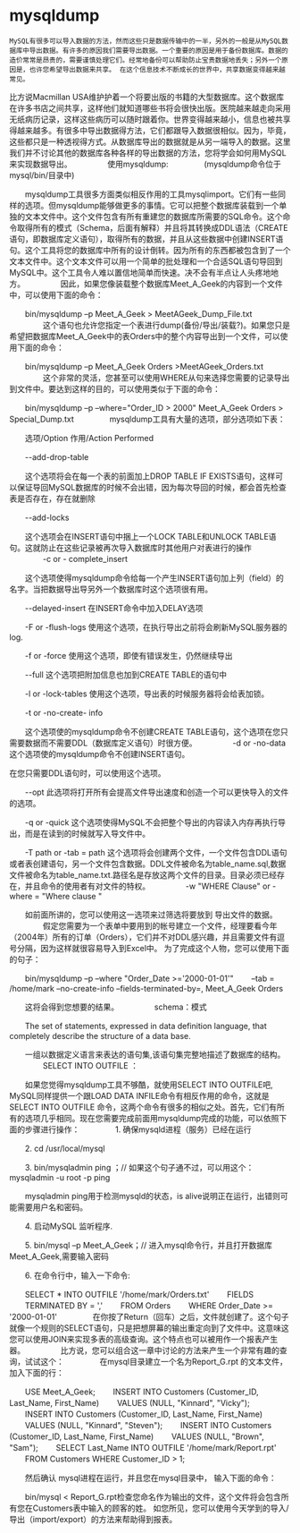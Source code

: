 # mysqldump
    
    MySQL有很多可以导入数据的方法，然而这些只是数据传输中的一半，另外的一般是从MySQL数据库中导出数据。有许多的原因我们需要导出数据。一个重要的原因是用于备份数据库。数据的造价常常是昂贵的，需要谨慎处理它们。经常地备份可以帮助防止宝贵数据地丢失；另外一个原因是，也许您希望导出数据来共享。 在这个信息技术不断成长的世界中，共享数据变得越来越常见。 
比方说Macmillan USA维护护着一个将要出版的书籍的大型数据库。这个数据库在许多书店之间共享，这样他们就知道哪些书将会很快出版。医院越来越走向采用无纸病历记录，这样这些病历可以随时跟着你。世界变得越来越小，信息也被共享得越来越多。有很多中导出数据得方法，它们都跟导入数据很相似。因为，毕竟，这些都只是一种透视得方式。从数据库导出的数据就是从另一端导入的数据。这里我们并不讨论其他的数据库各种各样的导出数据的方法，您将学会如何用MySQL来实现数据导出。 
　　
　　使用mysqldump: 
　　
　　(mysqldump命令位于mysql/bin/目录中) 

　　mysqldump工具很多方面类似相反作用的工具mysqlimport。它们有一些同样的选项。但mysqldump能够做更多的事情。它可以把整个数据库装载到一个单独的文本文件中。这个文件包含有所有重建您的数据库所需要的SQL命令。这个命令取得所有的模式（Schema，后面有解释）并且将其转换成DDL语法（CREATE语句，即数据库定义语句），取得所有的数据，并且从这些数据中创建INSERT语句。这个工具将您的数据库中所有的设计倒转。因为所有的东西都被包含到了一个文本文件中。这个文本文件可以用一个简单的批处理和一个合适SQL语句导回到MySQL中。这个工具令人难以置信地简单而快速。决不会有半点让人头疼地地方。 
　　
　　因此，如果您像装载整个数据库Meet_A_Geek的内容到一个文件中，可以使用下面的命令： 

　　bin/mysqldump –p Meet_A_Geek > MeetAGeek_Dump_File.txt 
　　
　　这个语句也允许您指定一个表进行dump(备份/导出/装载?)。如果您只是希望把数据库Meet_A_Geek中的表Orders中的整个内容导出到一个文件，可以使用下面的命令： 

　　bin/mysqldump –p Meet_A_Geek Orders >MeetAGeek_Orders.txt 
　　
　　这个非常的灵活，您甚至可以使用WHERE从句来选择您需要的记录导出到文件中。要达到这样的目的，可以使用类似于下面的命令： 

　　bin/mysqldump –p –where="Order_ID > 2000" Meet_A_Geek Orders > Special_Dump.txt 
　　
　　mysqldump工具有大量的选项，部分选项如下表： 

　　选项/Option 作用/Action Performed 

　　--add-drop-table 

　　这个选项将会在每一个表的前面加上DROP TABLE IF EXISTS语句，这样可以保证导回MySQL数据库的时候不会出错，因为每次导回的时候，都会首先检查表是否存在，存在就删除 

　　--add-locks 

　　这个选项会在INSERT语句中捆上一个LOCK TABLE和UNLOCK TABLE语句。这就防止在这些记录被再次导入数据库时其他用户对表进行的操作 
　　
　　-c or - complete_insert 

　　这个选项使得mysqldump命令给每一个产生INSERT语句加上列（field）的名字。当把数据导出导另外一个数据库时这个选项很有用。 

　　--delayed-insert 在INSERT命令中加入DELAY选项 

　　-F or -flush-logs 使用这个选项，在执行导出之前将会刷新MySQL服务器的log. 

　　-f or -force 使用这个选项，即使有错误发生，仍然继续导出 

　　--full 这个选项把附加信息也加到CREATE TABLE的语句中 

　　-l or -lock-tables 使用这个选项，导出表的时候服务器将会给表加锁。 

　　-t or -no-create- info 

　　这个选项使的mysqldump命令不创建CREATE TABLE语句，这个选项在您只需要数据而不需要DDL（数据库定义语句）时很方便。 
　　
　　-d or -no-data 这个选项使的mysqldump命令不创建INSERT语句。 


在您只需要DDL语句时，可以使用这个选项。 

　　--opt 此选项将打开所有会提高文件导出速度和创造一个可以更快导入的文件的选项。 

　　-q or -quick 这个选项使得MySQL不会把整个导出的内容读入内存再执行导出，而是在读到的时候就写入导文件中。 

　　-T path or -tab = path 这个选项将会创建两个文件，一个文件包含DDL语句或者表创建语句，另一个文件包含数据。DDL文件被命名为table_name.sql,数据文件被命名为table_name.txt.路径名是存放这两个文件的目录。目录必须已经存在，并且命令的使用者有对文件的特权。 
　　
　　-w "WHERE Clause" or -where = "Where clause " 

　　如前面所讲的，您可以使用这一选项来过筛选将要放到 导出文件的数据。 
　　
　　假定您需要为一个表单中要用到的帐号建立一个文件，经理要看今年（2004年）所有的订单（Orders），它们并不对DDL感兴趣，并且需要文件有逗号分隔，因为这样就很容易导入到Excel中。 为了完成这个人物，您可以使用下面的句子： 

　　bin/mysqldump –p –where "Order_Date >='2000-01-01'" 
　　–tab = /home/mark –no-create-info –fields-terminated-by=, Meet_A_Geek Orders 

　　这将会得到您想要的结果。 
　　
　　schema：模式 

　　The set of statements, expressed in data definition language, that completely describe the structure of a data base. 

　　一组以数据定义语言来表达的语句集,该语句集完整地描述了数据库的结构。 
　　
　　SELECT INTO OUTFILE ： 

　　如果您觉得mysqldump工具不够酷，就使用SELECT INTO OUTFILE吧, MySQL同样提供一个跟LOAD DATA INFILE命令有相反作用的命令，这就是SELECT INTO OUTFILE 命令，这两个命令有很多的相似之处。首先，它们有所有的选项几乎相同。现在您需要完成前面用mysqldump完成的功能，可以依照下面的步骤进行操作： 
　　
　　1. 确保mysqld进程（服务）已经在运行 

　　2. cd /usr/local/mysql 

　　3. bin/mysqladmin ping ；// 如果这个句子通不过，可以用这个：mysqladmin -u root -p ping 

　　mysqladmin ping用于检测mysqld的状态，is alive说明正在运行，出错则可能需要用户名和密码。 

　　4. 启动MySQL 监听程序. 

　　5. bin/mysql –p Meet_A_Geek；// 进入mysql命令行，并且打开数据库Meet_A_Geek,需要输入密码 

　　6. 在命令行中，输入一下命令: 

　　SELECT * INTO OUTFILE '/home/mark/Orders.txt' 
　　FIELDS 
　　TERMINATED BY = ',' 
　　FROM Orders 
　　WHERE Order_Date >= '2000-01-01' 
　　
　　在你按了Return（回车）之后，文件就创建了。这个句子就像一个规则的SELECT语句，只是把想屏幕的输出重定向到了文件中。这意味这您可以使用JOIN来实现多表的高级查询。这个特点也可以被用作一个报表产生器。 
　　
　　比方说，您可以组合这一章中讨论的方法来产生一个非常有趣的查询，试试这个： 
　　
　　在mysql目录建立一个名为Report_G.rpt 的文本文件，加入下面的行： 

　　USE Meet_A_Geek; 
　　INSERT INTO Customers (Customer_ID, Last_Name, First_Name) 
　　VALUES (NULL, "Kinnard", "Vicky"); 
　　INSERT INTO Customers (Customer_ID, Last_Name, First_Name) 
　　VALUES (NULL, "Kinnard", "Steven"); 
　　INSERT INTO Customers (Customer_ID, Last_Name, First_Name) 
　　VALUES (NULL, "Brown", "Sam"); 
　　SELECT Last_Name INTO OUTFILE '/home/mark/Report.rpt' 
　　FROM Customers WHERE Customer_ID > 1; 

　　然后确认 mysql进程在运行，并且您在mysql目录中， 输入下面的命令： 

　　bin/mysql < Report_G.rpt检查您命名作为输出的文件，这个文件将会包含所有您在Customers表中输入的顾客的姓。 如您所见，您可以使用今天学到的导入/导出（import/export）的方法来帮助得到报表。 
